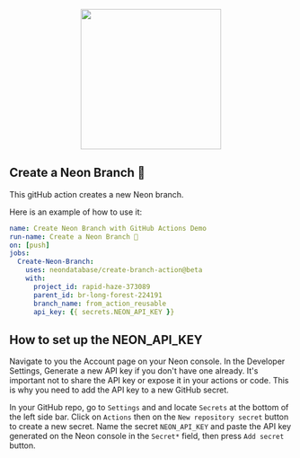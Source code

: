 <p align="center">
  <img width="250px" src="https://user-images.githubusercontent.com/13738772/201432652-63a10fc1-a6a5-423f-8ee0-b18a11308077.svg" />  
<p align="center">


## Create a Neon Branch 🚀
This gitHub action creates a new Neon branch.

Here is an example of how to use it:

```yml
name: Create Neon Branch with GitHub Actions Demo
run-name: Create a Neon Branch 🚀
on: [push]
jobs:
  Create-Neon-Branch:
    uses: neondatabase/create-branch-action@beta
    with:
      project_id: rapid-haze-373089
      parent_id: br-long-forest-224191
      branch_name: from_action_reusable
      api_key: {{ secrets.NEON_API_KEY }}
```
  
## How to set up the NEON_API_KEY
Navigate to you the Account page on your Neon console. In the Developer Settings, Generate a new API key if you don't have one already. 
It's important not to share the API key or expose it in your actions or code. This is why you need to add the API key to a new GitHub secret.  

In your GitHub repo, go to `Settings` and and locate `Secrets` at the bottom of the left side bar. Click on `Actions` then on the `New repository secret` button to create a new  secret.
Name the secret `NEON_API_KEY` and paste the API key generated on the Neon console in the `Secret*` field, then press `Add secret` button.
